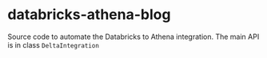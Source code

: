 # databricks-athena-blog

Source code to automate the Databricks to Athena integration.  The main API is in class `DeltaIntegration` 